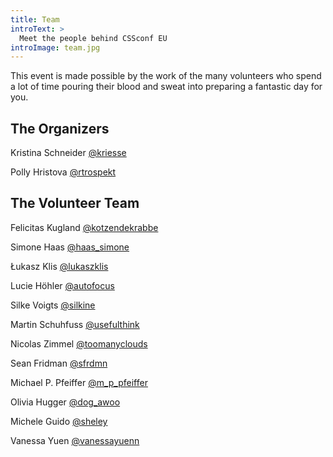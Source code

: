 ```yaml
---
title: Team
introText: >
  Meet the people behind CSSconf EU
introImage: team.jpg
---
```


This event is made possible by the work of the many volunteers who spend a lot of time pouring their blood and sweat into preparing a fantastic day for you.

## The Organizers

Kristina Schneider [@kriesse](https://twitter.com/kriesse)

Polly Hristova [@rtrospekt](https://twitter.com/rtrospekt)

## The Volunteer Team

Felicitas Kugland [@kotzendekrabbe](https://twitter.com/kotzendekrabbe)

Simone Haas [@haas_simone](https://twitter.com/haas_simone)

Łukasz Klis [@lukaszklis](https://twitter.com/lukaszklis)

Lucie Höhler [@autofocus](https://twitter.com/autofocus)

Silke Voigts [@silkine](https://twitter.com/silkine)

Martin Schuhfuss [@usefulthink](https://twitter.com/usefulthink)

Nicolas Zimmel [@toomanyclouds](https://twitter.com/toomanyclouds)

Sean Fridman [@sfrdmn](https://twitter.com/sfrdmn)

Michael P. Pfeiffer [@m_p_pfeiffer](https://twitter.com/m_p_pfeiffer)

Olivia Hugger [@dog_awoo](https://twitter.com/dog_awoo)

Michele Guido [@sheley](https://twitter.com/sheley)

Vanessa Yuen [@vanessayuenn](https://twitter.com/vanessayuenn)

